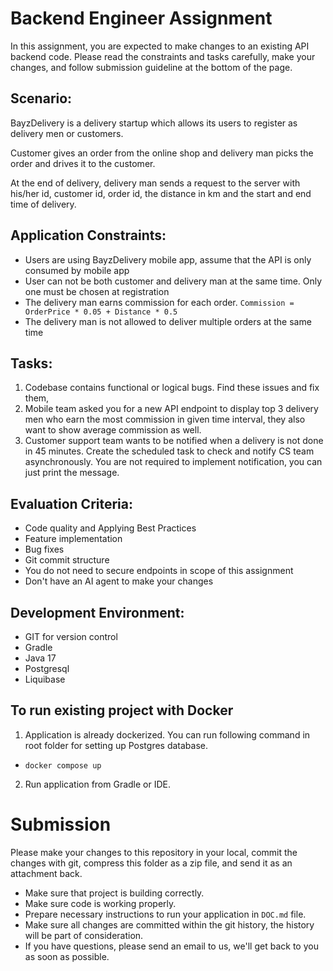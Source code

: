 # Backend Engineer Assignment
In this assignment, you are expected to make changes to an existing API backend code. Please read the constraints and tasks carefully, make your changes, and follow submission guideline at the bottom of the page.

## Scenario:
BayzDelivery is a delivery startup which allows its users to register as delivery men or customers.

Customer gives an order from the online shop and delivery man picks the order and drives it to the customer.

At the end of delivery, delivery man sends a request to the server with his/her id, customer id, order id, the distance in km and the start and end time of delivery.

## Application Constraints:
- Users are using BayzDelivery mobile app, assume that the API is only consumed by mobile app
- User can not be both customer and delivery man at the same time. Only one must be chosen at registration
- The delivery man earns commission for each order. `Commission = OrderPrice * 0.05 + Distance * 0.5`
- The delivery man is not allowed to deliver multiple orders at the same time

## Tasks:
1. Codebase contains functional or logical bugs. Find these issues and fix them,
2. Mobile team asked you for a new API endpoint to display top 3 delivery men who earn the most commission in given time interval, they also want to show average commission as well.
3. Customer support team wants to be notified when a delivery is not done in 45 minutes. Create the scheduled task to check and notify CS team asynchronously. You are not required to implement notification, you can just print the message.

## Evaluation Criteria:
- Code quality and Applying Best Practices
- Feature implementation
- Bug fixes
- Git commit structure
- You do not need to secure endpoints in scope of this assignment
- Don't have an AI agent to make your changes

## Development Environment:
- GIT for version control
- Gradle
- Java 17
- Postgresql
- Liquibase

## To run existing project with Docker
1. Application is already dockerized. You can run following command in root folder for setting up Postgres database.
- ```docker compose up```
2. Run application from Gradle or IDE.

# Submission
Please make your changes to this repository in your local, commit the changes with git, compress this folder as a zip file, and send it as an attachment back.

- Make sure that project is building correctly.
- Make sure code is working properly.
- Prepare necessary instructions to run your application in `DOC.md` file.
- Make sure all changes are committed within the git history, the history will be part of consideration.
- If you have questions, please send an email to us, we'll get back to you as soon as possible.
